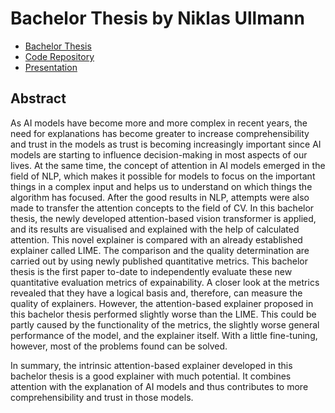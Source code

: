 # Bachelor Thesis by Niklas Ullmann

- [Bachelor Thesis](BachelorThesis_NiklasUllmann_2021.pdf)
- [Code Repository](https://github.com/NiklasUllmann/DHBW_BachelorThesis_Code)
- [Presentation]()

## Abstract
As AI models have become more and more complex in recent years, the need for explanations has become greater to increase comprehensibility and trust in the models as trust is becoming increasingly important since AI models are starting to influence decision-making in most aspects of our lives. At the same time, the concept of attention in AI models emerged in the field of NLP, which makes it possible for models to focus on the important things in a complex input and helps us to understand on which things the algorithm has focused. After the good results in NLP, attempts were also made to transfer the attention concepts to the field of CV. In this bachelor thesis, the newly developed attention-based vision transformer is applied, and its results are visualised and explained with the help of calculated attention. This novel explainer is compared with an already established explainer called LIME. The comparison and the quality determination are carried out by using newly published quantitative metrics. This bachelor thesis is the first paper to-date to independently evaluate these new quantitative evaluation metrics of expainability. A closer look at the metrics revealed that they have a logical basis and, therefore, can measure the quality of explainers. However, the attention-based explainer proposed in this bachelor thesis performed slightly worse than the LIME. This could be partly caused by the functionality of the metrics, the slightly worse general performance of the model, and the explainer itself. With a little fine-tuning, however, most of the problems found can be solved.

In summary, the intrinsic attention-based explainer developed in this bachelor thesis is a good explainer with much potential. It combines attention with the explanation of AI models and thus contributes to more comprehensibility and trust in those models.